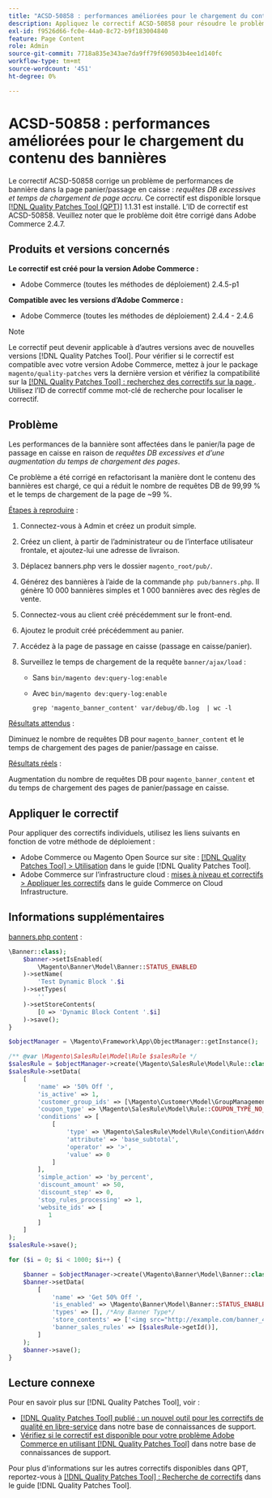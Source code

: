 ```yaml
---
title: "ACSD-50858 : performances améliorées pour le chargement du contenu des bannières"
description: Appliquez le correctif ACSD-50858 pour résoudre le problème Adobe Commerce en raison duquel les performances de la bannière sont affectées dans le panier/la page de passage en caisse en raison de requêtes DB excessives et d’une augmentation du temps de chargement des pages.
exl-id: f9526d66-fc0e-44a0-8c72-b9f183004840
feature: Page Content
role: Admin
source-git-commit: 7718a835e343ae7da9ff79f690503b4ee1d140fc
workflow-type: tm+mt
source-wordcount: '451'
ht-degree: 0%

---
```


# ACSD-50858 : performances améliorées pour le chargement du contenu des bannières

Le correctif ACSD-50858 corrige un problème de performances de bannière dans la page panier/passage en caisse : *requêtes DB excessives et temps de chargement de page accru*. Ce correctif est disponible lorsque [[!DNL Quality Patches Tool (QPT)]](/help/announcements/adobe-commerce-announcements/magento-quality-patches-released-new-tool-to-self-serve-quality-patches.md) 1.1.31 est installé. L’ID de correctif est ACSD-50858. Veuillez noter que le problème doit être corrigé dans Adobe Commerce 2.4.7.

## Produits et versions concernés

**Le correctif est créé pour la version Adobe Commerce :**

* Adobe Commerce (toutes les méthodes de déploiement) 2.4.5-p1

**Compatible avec les versions d’Adobe Commerce :**

* Adobe Commerce (toutes les méthodes de déploiement) 2.4.4 - 2.4.6

>[!NOTE]
>
>Le correctif peut devenir applicable à d’autres versions avec de nouvelles versions [!DNL Quality Patches Tool]. Pour vérifier si le correctif est compatible avec votre version Adobe Commerce, mettez à jour le package `magento/quality-patches` vers la dernière version et vérifiez la compatibilité sur la [[!DNL Quality Patches Tool] : recherchez des correctifs sur la page ](https://experienceleague.adobe.com/tools/commerce-quality-patches/index.html). Utilisez l’ID de correctif comme mot-clé de recherche pour localiser le correctif.

## Problème

Les performances de la bannière sont affectées dans le panier/la page de passage en caisse en raison de *requêtes DB excessives et d’une augmentation du temps de chargement des pages*.

Ce problème a été corrigé en refactorisant la manière dont le contenu des bannières est chargé, ce qui a réduit le nombre de requêtes DB de 99,99 % et le temps de chargement de la page de ~99 %.

<u>Étapes à reproduire</u> :

1. Connectez-vous à Admin et créez un produit simple.
1. Créez un client, à partir de l’administrateur ou de l’interface utilisateur frontale, et ajoutez-lui une adresse de livraison.
1. Déplacez banners.php vers le dossier `magento_root/pub/`.
1. Générez des bannières à l’aide de la commande `php pub/banners.php`. Il génère 10 000 bannières simples et 1 000 bannières avec des règles de vente.
1. Connectez-vous au client créé précédemment sur le front-end.
1. Ajoutez le produit créé précédemment au panier.
1. Accédez à la page de passage en caisse (passage en caisse/panier).
1. Surveillez le temps de chargement de la requête `banner/ajax/load` :

   * Sans `bin/magento dev:query-log:enable`
   * Avec `bin/magento dev:query-log:enable`

     ```
     grep 'magento_banner_content' var/debug/db.log  | wc -l
     ```

<u>Résultats attendus</u> :

Diminuez le nombre de requêtes DB pour `magento_banner_content` et le temps de chargement des pages de panier/passage en caisse.

<u>Résultats réels</u> :

Augmentation du nombre de requêtes DB pour `magento_banner_content` et du temps de chargement des pages de panier/passage en caisse.

## Appliquer le correctif

Pour appliquer des correctifs individuels, utilisez les liens suivants en fonction de votre méthode de déploiement :

* Adobe Commerce ou Magento Open Source sur site : [[!DNL Quality Patches Tool] > Utilisation](https://experienceleague.adobe.com/docs/commerce-operations/tools/quality-patches-tool/usage.html) dans le guide [!DNL Quality Patches Tool].
* Adobe Commerce sur l’infrastructure cloud : [mises à niveau et correctifs > Appliquer les correctifs](https://experienceleague.adobe.com/docs/commerce-cloud-service/user-guide/develop/upgrade/apply-patches.html) dans le guide Commerce on Cloud Infrastructure.

## Informations supplémentaires

<u>banners.php content</u> :

```php
\Banner::class);
    $banner->setIsEnabled(
        \Magento\Banner\Model\Banner::STATUS_ENABLED
    )->setName(
        'Test Dynamic Block '.$i
    )->setTypes(
        ''
    )->setStoreContents(
        [0 => 'Dynamic Block Content '.$i]
    )->save();
}

$objectManager = \Magento\Framework\App\ObjectManager::getInstance();

/** @var \Magento\SalesRule\Model\Rule $salesRule */
$salesRule = $objectManager->create(\Magento\SalesRule\Model\Rule::class);
$salesRule->setData(
    [
        'name' => '50% Off ',
        'is_active' => 1,
        'customer_group_ids' => [\Magento\Customer\Model\GroupManagement::NOT_LOGGED_IN_ID],
        'coupon_type' => \Magento\SalesRule\Model\Rule::COUPON_TYPE_NO_COUPON,
        'conditions' => [
            [
                'type' => \Magento\SalesRule\Model\Rule\Condition\Address::class,
                'attribute' => 'base_subtotal',
                'operator' => '>',
                'value' => 0
            ]
        ],
        'simple_action' => 'by_percent',
        'discount_amount' => 50,
        'discount_step' => 0,
        'stop_rules_processing' => 1,
        'website_ids' => [
           1
        ]
    ]
);
$salesRule->save();

for ($i = 0; $i < 1000; $i++) {

    $banner = $objectManager->create(\Magento\Banner\Model\Banner::class);
    $banner->setData(
        [
            'name' => 'Get 50% Off ',
            'is_enabled' => \Magento\Banner\Model\Banner::STATUS_ENABLED,
            'types' => [], /*Any Banner Type*/
            'store_contents' => ['<img src="http://example.com/banner_40_percent_off.png" />'],
            'banner_sales_rules' => [$salesRule->getId()],
        ]
    );
    $banner->save();
}
```

## Lecture connexe

Pour en savoir plus sur [!DNL Quality Patches Tool], voir :

* [[!DNL Quality Patches Tool] publié : un nouvel outil pour les correctifs de qualité en libre-service](/help/announcements/adobe-commerce-announcements/magento-quality-patches-released-new-tool-to-self-serve-quality-patches.md) dans notre base de connaissances de support.
* [Vérifiez si le correctif est disponible pour votre problème Adobe Commerce en utilisant  [!DNL Quality Patches Tool]](/help/support-tools/patches-available-in-qpt-tool/check-patch-for-magento-issue-with-magento-quality-patches.md) dans notre base de connaissances de support.

Pour plus d&#39;informations sur les autres correctifs disponibles dans QPT, reportez-vous à [[!DNL Quality Patches Tool] : Recherche de correctifs](https://experienceleague.adobe.com/tools/commerce-quality-patches/index.html) dans le guide [!DNL Quality Patches Tool].
